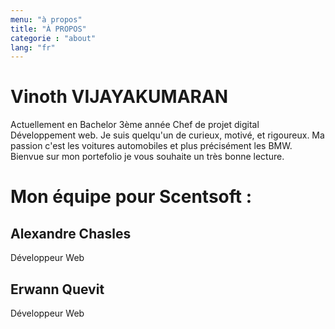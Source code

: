 ```yaml
---
menu: "à propos"
title: "À PROPOS"
categorie : "about"
lang: "fr"
---
```


# Vinoth VIJAYAKUMARAN 

Actuellement en Bachelor 3ème année Chef de projet digital Développement web. Je suis quelqu'un de curieux, motivé, et rigoureux. Ma passion c'est les voitures automobiles et plus précisément les BMW. Bienvue sur mon portefolio je vous souhaite un très bonne lecture. 

# Mon équipe pour Scentsoft :  

## Alexandre Chasles

Développeur Web

## Erwann Quevit

Développeur Web

